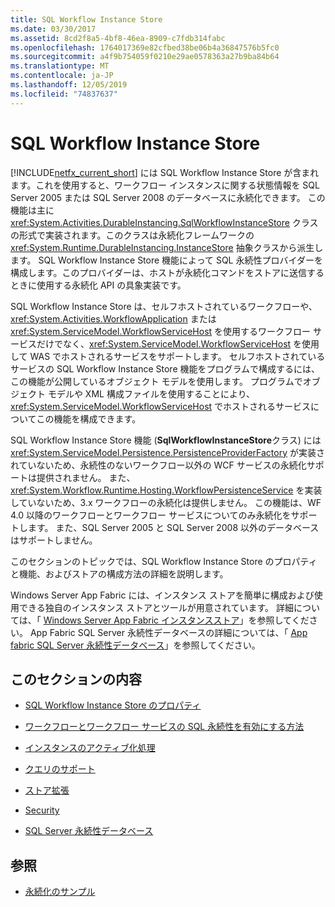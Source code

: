 ```yaml
---
title: SQL Workflow Instance Store
ms.date: 03/30/2017
ms.assetid: 8cd2f8a5-4bf8-46ea-8909-c7fdb314fabc
ms.openlocfilehash: 1764017369e82cfbed38be06b4a36847576b5fc0
ms.sourcegitcommit: a4f9b754059f0210e29ae0578363a27b9ba84b64
ms.translationtype: MT
ms.contentlocale: ja-JP
ms.lasthandoff: 12/05/2019
ms.locfileid: "74837637"
---
```

# <a name="sql-workflow-instance-store"></a>SQL Workflow Instance Store
[!INCLUDE[netfx_current_short](../../../includes/netfx-current-short-md.md)] には SQL Workflow Instance Store が含まれます。これを使用すると、ワークフロー インスタンスに関する状態情報を SQL Server 2005 または SQL Server 2008 のデータベースに永続化できます。 この機能は主に <xref:System.Activities.DurableInstancing.SqlWorkflowInstanceStore> クラスの形式で実装されます。このクラスは永続化フレームワークの <xref:System.Runtime.DurableInstancing.InstanceStore> 抽象クラスから派生します。 SQL Workflow Instance Store 機能によって SQL 永続性プロバイダーを構成します。このプロバイダーは、ホストが永続化コマンドをストアに送信するときに使用する永続化 API の具象実装です。  
  
 SQL Workflow Instance Store は、セルフホストされているワークフローや、<xref:System.Activities.WorkflowApplication> または <xref:System.ServiceModel.WorkflowServiceHost> を使用するワークフロー サービスだけでなく、<xref:System.ServiceModel.WorkflowServiceHost> を使用して WAS でホストされるサービスをサポートします。 セルフホストされているサービスの SQL Workflow Instance Store 機能をプログラムで構成するには、この機能が公開しているオブジェクト モデルを使用します。 プログラムでオブジェクト モデルや XML 構成ファイルを使用することにより、<xref:System.ServiceModel.WorkflowServiceHost> でホストされるサービスについてこの機能を構成できます。  
  
 SQL Workflow Instance Store 機能 (**SqlWorkflowInstanceStore**クラス) には <xref:System.ServiceModel.Persistence.PersistenceProviderFactory> が実装されていないため、永続性のないワークフロー以外の WCF サービスの永続化サポートは提供されません。 また、<xref:System.Workflow.Runtime.Hosting.WorkflowPersistenceService> を実装していないため、3.x ワークフローの永続化は提供しません。 この機能は、WF 4.0 以降のワークフローとワークフロー サービスについてのみ永続化をサポートします。 また、SQL Server 2005 と SQL Server 2008 以外のデータベースはサポートしません。  
  
 このセクションのトピックでは、SQL Workflow Instance Store のプロパティと機能、およびストアの構成方法の詳細を説明します。  
  
 Windows Server App Fabric には、インスタンス ストアを簡単に構成および使用できる独自のインスタンス ストアとツールが用意されています。 詳細については、「 [Windows Server App Fabric インスタンスストア](https://docs.microsoft.com/previous-versions/appfabric/ff383417(v=azure.10))」を参照してください。 App Fabric SQL Server 永続性データベースの詳細については、「 [App fabric SQL Server 永続性データベース](https://docs.microsoft.com/previous-versions/appfabric/ee790819(v=azure.10))」を参照してください。  
  
## <a name="in-this-section"></a>このセクションの内容  
  
- [SQL Workflow Instance Store のプロパティ](properties-of-sql-workflow-instance-store.md)  
  
- [ワークフローとワークフロー サービスの SQL 永続性を有効にする方法](how-to-enable-sql-persistence-for-workflows-and-workflow-services.md)  
  
- [インスタンスのアクティブ化処理](instance-activation.md)  
  
- [クエリのサポート](support-for-queries.md)  
  
- [ストア拡張](store-extensibility.md)  
  
- [Security](security.md)  
  
- [SQL Server 永続性データベース](sql-server-persistence-database.md)  
  
## <a name="see-also"></a>参照

- [永続化のサンプル](https://docs.microsoft.com/previous-versions/dotnet/netframework-4.0/dd699769(v=vs.100))
